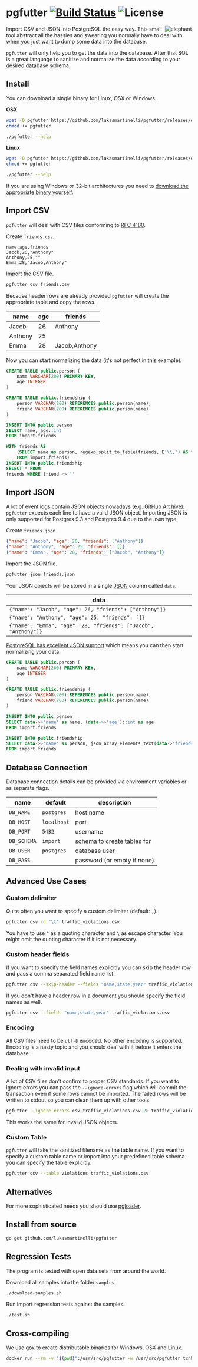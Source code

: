 # pgfutter [![Build Status](https://travis-ci.org/lukasmartinelli/pgfutter.svg?branch=master)](https://travis-ci.org/lukasmartinelli/pgfutter) ![License](https://img.shields.io/badge/license-MIT%20License-blue.svg)

<img align="right" alt="elephant" src="elephant.jpg" />

Import CSV and JSON into PostgreSQL the easy way.
This small tool abstract all the hassles and swearing you normally
have to deal with when you just want to dump some data into the database.

`pgfutter` will only help you to get the data into the database. After that
SQL is a great language to sanitize and normalize the data according to your desired database schema.

## Install

You can download a single binary for Linux, OSX or Windows.

**OSX**

```bash
wget -O pgfutter https://github.com/lukasmartinelli/pgfutter/releases/download/v0.3.1/pgfutter_darwin_amd64
chmod +x pgfutter

./pgfutter --help
```

**Linux**

```bash
wget -O pgfutter https://github.com/lukasmartinelli/pgfutter/releases/download/v0.3.1/pgfutter_linux_amd64
chmod +x pgfutter

./pgfutter --help
```

If you are using Windows or 32-bit architectures you need to [download the appropriate binary
yourself](https://github.com/lukasmartinelli/pgfutter/releases/latest).

## Import CSV

`pgfutter` will deal with CSV files conforming to [RFC 4180](https://tools.ietf.org/html/rfc4180#section-2).

Create `friends.csv`.

```csv
name,age,friends
Jacob,26,"Anthony"
Anthony,25,""
Emma,28,"Jacob,Anthony"
```

Import the CSV file.

```bash
pgfutter csv friends.csv
```

Because header rows are already provided `pgfutter` will create the appropriate
table and copy the rows.

name    | age| friends         |
--------|----|-----------------|
Jacob   | 26 | Anthony         |
Anthony | 25 |                 |
Emma    | 28 | Jacob,Anthony   |

Now you can start normalizing the data (it's not perfect in this example).

```sql
CREATE TABLE public.person (
    name VARCHAR(200) PRIMARY KEY,
    age INTEGER
)

CREATE TABLE public.friendship (
    person VARCHAR(200) REFERENCES public.person(name),
    friend VARCHAR(200) REFERENCES public.person(name)
)

INSERT INTO public.person
SELECT name, age::int
FROM import.friends

WITH friends AS
    (SELECT name as person, regexp_split_to_table(friends, E'\\,') AS friend
    FROM import.friends)
INSERT INTO public.friendship
SELECT * FROM
friends WHERE friend <> ''
```

## Import JSON

A lot of event logs contain JSON objects nowadays (e.g. [GitHub Archive](https://www.githubarchive.org/)).
`pgfutter` expects each line to have a valid JSON object. Importing JSON is only supported for Postgres 9.3 and Postgres 9.4 due to the `JSON` type.

Create `friends.json`.

```json
{"name": "Jacob", "age": 26, "friends": ["Anthony"]}
{"name": "Anthony", "age": 25, "friends": []}
{"name": "Emma", "age": 28, "friends": ["Jacob", "Anthony"]}
```

Import the JSON file.

```bash
pgfutter json friends.json
```

Your JSON objects will be stored in a single [JSON](http://www.postgresql.org/docs/9.4/static/datatype-json.html) column called `data`.

data                                                          |
--------------------------------------------------------------|
`{"name": "Jacob", "age": 26, "friends": ["Anthony"]}`        |
`{"name": "Anthony", "age": 25, "friends": []}`               |
`{"name": "Emma", "age": 28, "friends": ["Jacob", "Anthony"]}`|

[PostgreSQL has excellent JSON support](http://www.postgresql.org/docs/9.3/static/functions-json.html) which means you can then start
normalizing your data.

```sql
CREATE TABLE public.person (
    name VARCHAR(200) PRIMARY KEY,
    age INTEGER
)

CREATE TABLE public.friendship (
    person VARCHAR(200) REFERENCES public.person(name),
    friend VARCHAR(200) REFERENCES public.person(name)
)

INSERT INTO public.person
SELECT data->>'name' as name, (data->>'age')::int as age
FROM import.friends

INSERT INTO public.friendship
SELECT data->>'name' as person, json_array_elements_text(data->'friends')
FROM import.friends
```

## Database Connection

Database connection details can be provided via environment variables
or as separate flags.

name        | default     | description
------------|-------------|------------------------------
`DB_NAME`   | `postgres`  | host name
`DB_HOST`   | `localhost` | port
`DB_PORT`   | `5432`      | username
`DB_SCHEMA` | `import`    | schema to create tables for
`DB_USER`   | `postgres`  | database user
`DB_PASS`   |             | password (or empty if none)

## Advanced Use Cases

### Custom delimiter

Quite often you want to specify a custom delimiter (default: `,`).

```bash
pgfutter csv -d "\t" traffic_violations.csv
```

You have to use `"` as a quoting character and `\` as escape character.
You might omit the quoting character if it is not necessary.

### Custom header fields

If you want to specify the field names explicitly you can
skip the header row and pass a comma separated field name list.

```bash
pgfutter csv --skip-header --fields "name,state,year" traffic_violations.csv
```

If you don't have a header row in a document you should specify the field names as well.

```bash
pgfutter csv --fields "name,state,year" traffic_violations.csv
```

### Encoding

All CSV files need to be `utf-8` encoded. No other encoding is supported.
Encoding is a nasty topic and you should deal with it before it enters
the database.

### Dealing with invalid input

A lot of CSV files don't confirm to proper CSV standards. If you want
to ignore errors you can pass the `--ignore-errors` flag which will
commit the transaction even if some rows cannot be imported.
The failed rows will be written to stdout so you can clean them up with other tools.

```bash
pgfutter --ignore-errors csv traffic_violations.csv 2> traffic_violations_errors.csv
```

This works the same for invalid JSON objects.

### Custom Table

`pgfutter` will take the sanitized filename as the table name. If you want to specify a custom table name or import into your predefined table schema you can specify the table explicitly.

```bash
pgfutter csv --table violations traffic_violations.csv
```

## Alternatives

For more sophisticated needs you should use [pgloader](http://pgloader.io).

## Install from source

```bash
go get github.com/lukasmartinelli/pgfutter
```

## Regression Tests

The program is tested with open data sets from around the world.

Download all samples into the folder `samples`.

```bash
./download-samples.sh
```

Run import regression tests against the samples.

```bash
./test.sh
```

## Cross-compiling

We use [gox](https://github.com/mitchellh/gox) to create distributable
binaries for Windows, OSX and Linux.

```bash
docker run --rm -v "$(pwd)":/usr/src/pgfutter -w /usr/src/pgfutter tcnksm/gox:1.4.2-light
```
